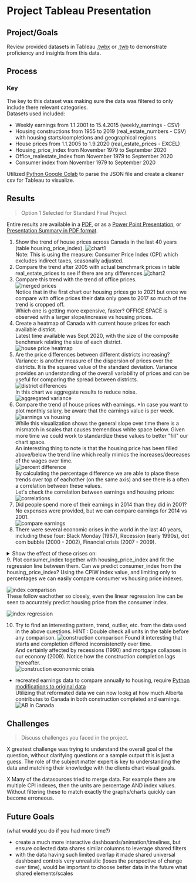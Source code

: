 # Project Tableau Presentation

## Project/Goals
Review provided datasets in Tableau [.twbx](https://github.com/cboyda/LighthouseLabs/raw/main/Project-Tableau/Tableau_Project.twbx) or [.twb](https://github.com/cboyda/LighthouseLabs/blob/main/Project-Tableau/Tableau_Project.twb) to demonstrate proficiency and insights from this data.

## Process
### Key
The key to this dataset was making sure the data was filtered to only include there relevant categories.<br>
Datasets used included:
* Weekly earnings from 1.1.2001 to 15.4.2015 (weekly_earnings - CSV)
* Housing constructions from 1955 to 2019 (real_estate_numbers - CSV) with housing starts/completions and geographical regions
* House prices from 1.1.2005 to 1.9.2020 (real_estate_prices - EXCEL)
* Housing_price_index from November 1979 to September 2020
* Office_realestate_index from November 1979 to September 2020
* Consumer index from November 1979 to September 2020

Utilized [Python Google Colab](https://github.com/cboyda/LighthouseLabs/blob/main/Project-Tableau/data/Tableau_Weekly_Earnings_JSON_Parse.ipynb) to parse the JSON file and create a cleaner csv for Tableau to visualize.

## Results
> Option 1 Selected for Standard Final Project

Entire results are available in a [PDF](https://github.com/cboyda/LighthouseLabs/blob/main/Project-Tableau/Tableau-Project.pdf), or as a [Power Point Presentation](https://github.com/cboyda/LighthouseLabs/raw/main/Project-Tableau/Presentation%20Canadian%20Housing.pptx), or [Presentation Summary in PDF format](https://github.com/cboyda/LighthouseLabs/blob/main/Project-Tableau/Presentation%20Canadian%20Housing.pdf).

1. Show the trend of house prices across Canada in the last 40 years (table housing_price_index). ![chart1](https://raw.githubusercontent.com/cboyda/LighthouseLabs/main/Project-Tableau/images/1-house-prices-last-40years-CPI.png|width=100px)<br>
Note: This is using the measure: Consumer Price Index (CPI) which excludes indirect taxes, seasonally adjusted.
2. Compare the trend after 2005 with actual benchmark prices in table real_estate_prices to see if there are any differences.![chart2](https://github.com/cboyda/LighthouseLabs/blob/main/Project-Tableau/images/2-house-prices-2005-vs-benchmarkc.png)
3. Compare this trend with the trend of office prices. <br>
![merged prices](https://raw.githubusercontent.com/cboyda/LighthouseLabs/main/Project-Tableau/images/3-housing-vs-officec.png)<br>
Notice that in the first chart our housing prices go to 2021 but once we compare with office prices their data only goes to 2017 so much of the trend is cropped off.<br>
   Which one is getting more expensive, faster? OFFICE SPACE is observed with a larger slope/increase vs housing prices.
4. Create a heatmap of Canada with current house prices for each available district.<br>
Latest time available was Sept 2020, with the size of the composite benchmark relating the size of each district.<br>
![house price heatmap](https://raw.githubusercontent.com/cboyda/LighthouseLabs/main/Project-Tableau/images/4-heatmap-house-prices-by-districtb.png)
5. Are the price differences between different districts increasing?
Variance: is another measure of the dispersion of prices over the districts. It is the squared value of the standard deviation. Variance provides an understanding of the overall variability of prices and can be useful for comparing the spread between districts.  
![district differences](https://raw.githubusercontent.com/cboyda/LighthouseLabs/main/Project-Tableau/images/5-noisey-districts.png)
<br>In this chart we aggregate results to reduce noise.
![aggregated variance](https://raw.githubusercontent.com/cboyda/LighthouseLabs/main/Project-Tableau/images/5-aggregated_annual_districts.png)
6. Compare the trend of house prices with earnings. *In case you want to plot monthly salary, be aware that the earnings value is per week.<br>
![earnings vs housing](https://raw.githubusercontent.com/cboyda/LighthouseLabs/main/Project-Tableau/images/6-housing-vs-earnings.png)
<br> While this visualization shows the general slope over time there is a mismatch in scales that causes tremendous white space below.  Given more time we could work to standardize these values to better "fill" our chart space.<br> An interesting thing to note is that the housing price has been filled above/below the trend line which really mimics the increases/decreases of the wages over time.<br>
![percent difference](https://raw.githubusercontent.com/cboyda/LighthouseLabs/main/Project-Tableau/images/6-overlay-percent-difference-housing-vs-earnings.png)
<br>By calculating the percentage difference we are able to place these trends over top of eachother (on the same axis) and see there is a often a correlation between these values.<br>Let's check the correlation between earnings and housing prices:<br>
![correlations](https://raw.githubusercontent.com/cboyda/LighthouseLabs/main/Project-Tableau/images/6-annual-correlation-between-housing-earning.png)
7. Did people spend more of their earnings in 2014 than they did in 2001?
No expenses were provided, but we can compare earnings for 2014 vs 2001.<br>
![compare earnings](https://raw.githubusercontent.com/cboyda/LighthouseLabs/main/Project-Tableau/images/7-compare-earnings-values.png)
8. There were several economic crises in the world in the last 40 years, including these four: Black Monday (1987), Recession (early 1990s), dot com bubble (2000 - 2002), Financial crisis (2007 - 2009). 
<details>
  <summary>Show the effect of these crises on:</summary>
  
   * a) Earnings
![earnings](https://raw.githubusercontent.com/cboyda/LighthouseLabs/main/Project-Tableau/images/8a-earnings-province-economic-crisis.png)
   * b) House prices
![housing prices](https://raw.githubusercontent.com/cboyda/LighthouseLabs/main/Project-Tableau/images/8b-housing-economic-crisis.png)
   * c) Office prices
![office prices](https://raw.githubusercontent.com/cboyda/LighthouseLabs/main/Project-Tableau/images/8c-office-economic-crisis.png)
   * d) House constructions
![housing construction](https://raw.githubusercontent.com/cboyda/LighthouseLabs/main/Project-Tableau/images/8d-construction-economic-crisis.png)
   * e) Consumer index
![cpi](https://github.com/cboyda/LighthouseLabs/blob/main/Project-Tableau/images/8e-cpi-economic-crisis.png)
  
</details>
9. Plot consumer_index together with housing_price_index and fit the regression line between them. Can we predict consumer_index from the housing_price_index?
Using the CPIW index value, and limiting only to percentages we can easily compare consumer vs housing price indexes.<br>

![index comparison](https://raw.githubusercontent.com/cboyda/LighthouseLabs/main/Project-Tableau/images/9-index-comparisonb.png)
<br>These follow eachother so closely, even the linear regression line can be seen to accurately predict housing price from the consumer index.<br>

![index regression](https://raw.githubusercontent.com/cboyda/LighthouseLabs/main/Project-Tableau/images/9-regression-index.png)<br>

10. Try to find an interesting pattern, trend, outlier, etc. from the data used in the above questions.
    HINT : Double check all units in the table before any comparison.
![construction comparison](https://raw.githubusercontent.com/cboyda/LighthouseLabs/main/Project-Tableau/images/10-construction.png)
Found it interesting that starts and completion differed inconsistenctly over time.<br>
And certainly affected by recessions (1990) and mortgage collapses in our econony (2009).  Notice how the construction completion lags thereafter.<br>
![construction econonmic crisis](https://raw.githubusercontent.com/cboyda/LighthouseLabs/main/Project-Tableau/images/10-CAN-construction-economic-crisis.png)


* recreated earnings data to compare annually to housing, require [Python modifications to original data](https://github.com/cboyda/LighthouseLabs/blob/main/Project-Tableau/data/Modify_Earnings_Annually.ipynb)
<br>Utilizing that reformated data we can now lookg at how much Alberta contributes to Canada in both construction completed and earnings.  
![AB in Canada](https://raw.githubusercontent.com/cboyda/LighthouseLabs/main/Project-Tableau/images/10-AB-Can-construction-earningsb.png)
## Challenges 
> Discuss challenges you faced in the project.

X greatest challenge was trying to understand the overall goal of the question, without clarifying questions or a sample output this is just a guess.  The role of the subject matter expert is key to understanding the data and matching their knowledge with the clients chart visual goals.  

X Many of the datasources tried to merge data.  For example there are multiple CPI indexes, then the units are percentage AND index values.  Without filtering these to match exactly the graphs/charts quickly can become erroneous.

## Future Goals
(what would you do if you had more time?)
* create a much more interactive dashboards/animation/timelines, but ensure collected data shares similar columns to leverage shared filters
* with the data having such limited overlap it made shared universal dashboard controls very unrealistic (loses the perspective of change over time), would be important to choose better data in the future what shared elements/scales
